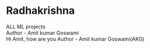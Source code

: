# Radhakrishna
ALL ML projects
<br>
Author - Amit kumar Goswami
<br>
Hi Amit, how are you
Author - Amit kumar Goswami(AKG)


